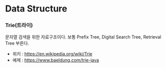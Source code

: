 # Data Structure

### Trie(트라이)

문자열 검색을 위한 자료구조이다. 보통 Prefix Tree, Digital Search Tree, Retrieval Tree 부른다. 

- 위키 : <https://en.wikipedia.org/wiki/Trie>
- 예제 : <https://www.baeldung.com/trie-java>

 

